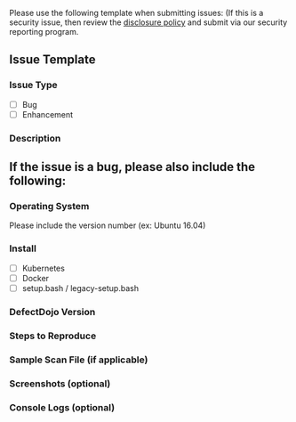 Please use the following template when submitting issues: (If this is a security issue, then review the [disclosure policy](https://github.com/DefectDojo/django-DefectDojo/blob/master/SECURITY.md) and submit via our security reporting program.

## Issue Template

### Issue Type 
- [ ] Bug
- [ ] Enhancement

### Description

## If the issue is a bug, please also include the following:

### Operating System 
Please include the version number (ex: Ubuntu 16.04)

### Install

- [ ] Kubernetes
- [ ] Docker
- [ ] setup.bash / legacy-setup.bash

### DefectDojo Version


### Steps to Reproduce

### Sample Scan File (if applicable)

### Screenshots (optional)

### Console Logs (optional)

